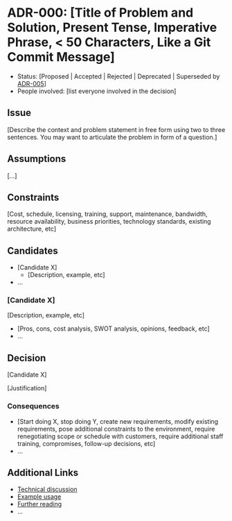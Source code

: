 # ADR-000: [Title of Problem and Solution, Present Tense, Imperative Phrase, < 50 Characters, Like a Git Commit Message]

- Status: [Proposed | Accepted | Rejected | Deprecated | Superseded by [ADR-005](005-example.md)]
- People involved: [list everyone involved in the decision] <!-- optional -->

## Issue

[Describe the context and problem statement in free form using two to three sentences. You may want to articulate the problem in form of a question.]

## Assumptions <!-- optional -->

[...]

## Constraints <!-- optional -->

[Cost, schedule, licensing, training, support, maintenance, bandwidth, resource availability, business priorities, technology standards, existing architecture, etc]

## Candidates

- [Candidate X]
  - [Description, example, etc] <!-- optional -->
- …

### [Candidate X] <!-- optional verbose exploration -->

[Description, example, etc] <!-- optional -->

- [Pros, cons, cost analysis, SWOT analysis, opinions, feedback, etc]
- …

## Decision

[Candidate X]

[Justification]

### Consequences <!-- optional -->

- [Start doing X, stop doing Y, create new requirements, modify existing requirements, pose additional constraints to the environment, require renegotiating scope or schedule with customers, require additional staff training, compromises, follow-up decisions, etc]
- …

## Additional Links <!-- optional -->

- [Technical discussion](https://example.com/)
- [Example usage](https://example.com/)
- [Further reading](https://example.com/)
- …
